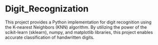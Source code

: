 # Digit_Recognization
This project provides a Python implementation for digit recognition using the K-nearest Neighbors (KNN) algorithm. By utilizing the power of the scikit-learn (sklearn), numpy, and matplotlib libraries, this project enables accurate classification of handwritten digits.
